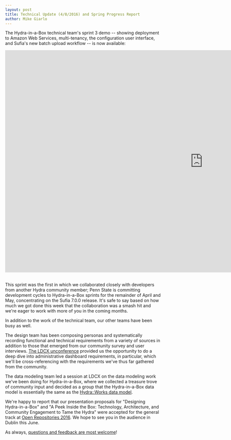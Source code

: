 ```yaml
---
layout: post
title: Technical Update (4/8/2016) and Spring Progress Report
author: Mike Giarlo
---
```


The Hydra-in-a-Box technical team's sprint 3 demo -- showing deployment to Amazon Web Services, multi-tenancy, the configuration user interface, and Sufia's new batch upload workflow -- is now available:

<div class="videoWrapper"> <iframe width="1280" height="720" src="https://www.youtube.com/embed/tWPf_HctNdY" frameborder="0" allowfullscreen></iframe></div>
<br/>

This sprint was the first in which we collaborated closely with developers from another Hydra community member; Penn State is committing development cycles to Hydra-in-a-Box sprints for the remainder of April and May, concentrating on the Sufia 7.0.0 release. It's safe to say based on how much we got done this week that the collaboration was a smash hit and we're eager to work with more of you in the coming months.

In addition to the work of the technical team, our other teams have been busy as well.

The design team has been composing personas and systematically recording functional and technical requirements from a variety of sources in addition to those that emerged from our community survey and user interviews. [The LDCX unconference](http://ldcx.stanford.edu/) provided us the opportunity to do a deep dive into administrative dashboard requirements, in particular, which we'll be cross-referencing with the requirements we've thus far gathered from the community.

The data modeling team led a session at LDCX on the data modeling work we've been doing for Hydra-in-a-Box, where we collected a treasure trove of community input and decided as a group that the Hydra-in-a-Box data model is essentially the same as the [Hydra::Works data model](http://github.com/projecthydra-labs/hydra-works).

We're happy to report that our presentation proposals for "Designing Hydra-in-a-Box" and "A Peek Inside the Box: Technology, Architecture, and Community Engagement to Tame the Hydra" were accepted for the general track at [Open Repositories 2016](http://or2016.net/). We hope to see you in the audience in Dublin this June.

As always, [questions and feedback are most welcome](mailto:hybox-contact@googlegroups.com)!
